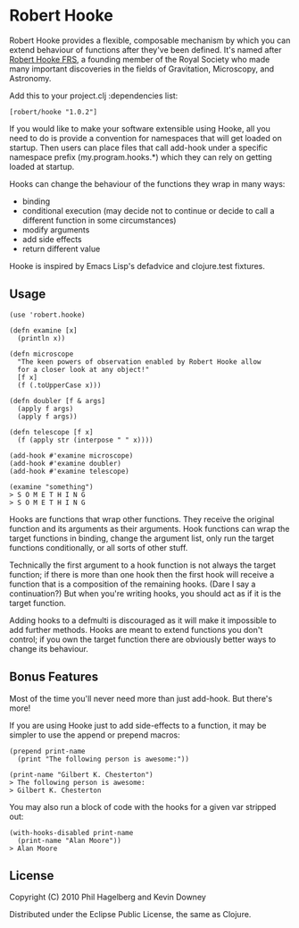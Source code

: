 # Robert Hooke

Robert Hooke provides a flexible, composable mechanism by which you
can extend behaviour of functions after they've been defined. It's named
after [Robert Hooke FRS](http://en.wikipedia.org/wiki/Robert_Hooke), a
founding member of the Royal Society who made many important
discoveries in the fields of Gravitation, Microscopy, and Astronomy.

Add this to your project.clj :dependencies list:

    [robert/hooke "1.0.2"]

If you would like to make your software extensible using Hooke, all
you need to do is provide a convention for namespaces that will get
loaded on startup. Then users can place files that call add-hook under
a specific namespace prefix (my.program.hooks.*) which they can rely
on getting loaded at startup.

Hooks can change the behaviour of the functions they wrap in many
ways:

* binding
* conditional execution (may decide not to continue or decide to call
  a different function in some circumstances)
* modify arguments
* add side effects
* return different value

Hooke is inspired by Emacs Lisp's defadvice and clojure.test fixtures.

## Usage

    (use 'robert.hooke)

    (defn examine [x]
      (println x))

    (defn microscope
      "The keen powers of observation enabled by Robert Hooke allow
      for a closer look at any object!"
      [f x]
      (f (.toUpperCase x)))

    (defn doubler [f & args]
      (apply f args)
      (apply f args))

    (defn telescope [f x]
      (f (apply str (interpose " " x))))

    (add-hook #'examine microscope)
    (add-hook #'examine doubler)
    (add-hook #'examine telescope)

    (examine "something")
    > S O M E T H I N G
    > S O M E T H I N G

Hooks are functions that wrap other functions. They receive the
original function and its arguments as their arguments. Hook
functions can wrap the target functions in binding, change the
argument list, only run the target functions conditionally, or all
sorts of other stuff.

Technically the first argument to a hook function is not always the
target function; if there is more than one hook then the first hook
will receive a function that is a composition of the remaining
hooks. (Dare I say a continuation?) But when you're writing hooks, you
should act as if it is the target function.

Adding hooks to a defmulti is discouraged as it will make it
impossible to add further methods. Hooks are meant to extend functions
you don't control; if you own the target function there are obviously
better ways to change its behaviour.

## Bonus Features

Most of the time you'll never need more than just add-hook. But
there's more!

If you are using Hooke just to add side-effects to a function, it may
be simpler to use the append or prepend macros:

    (prepend print-name
      (print "The following person is awesome:"))

    (print-name "Gilbert K. Chesterton")
    > The following person is awesome:
    > Gilbert K. Chesterton

You may also run a block of code with the hooks for a given var
stripped out:

    (with-hooks-disabled print-name
      (print-name "Alan Moore"))
    > Alan Moore

## License

Copyright (C) 2010 Phil Hagelberg and Kevin Downey

Distributed under the Eclipse Public License, the same as Clojure.
